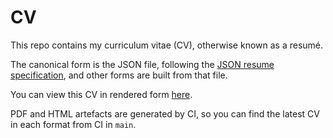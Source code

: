 # CV

This repo contains my curriculum vitae (CV), otherwise known as a resumé.

The canonical form is the JSON file, following the [JSON resume specification](https://jsonresume.org/),
and other forms are built from that file.

You can view this CV in rendered form [here](https://registry.jsonresume.org/rjmholt).

PDF and HTML artefacts are generated by CI, so you can find the latest CV in each format from CI in `main`.
